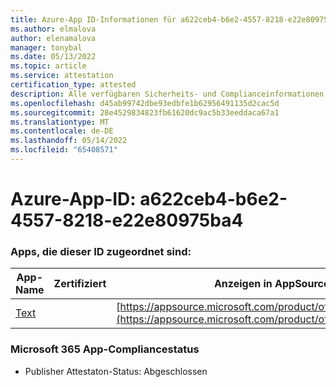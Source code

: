 ```yaml
---
title: Azure-App ID-Informationen für a622ceb4-b6e2-4557-8218-e22e80975ba4
ms.author: elmalova
author: elenamalova
manager: tonybal
ms.date: 05/13/2022
ms.topic: article
ms.service: attestation
certification_type: attested
description: Alle verfügbaren Sicherheits- und Complianceinformationen für a622ceb4-b6e2-4557-8218-e22e80975ba4.
ms.openlocfilehash: d45ab99742dbe93edbfe1b62956491135d2cac5d
ms.sourcegitcommit: 28e4529834823fb61620dc9ac5b33eeddaca67a1
ms.translationtype: MT
ms.contentlocale: de-DE
ms.lasthandoff: 05/14/2022
ms.locfileid: "65408571"
---
```

# <a name="azure-app-id-a622ceb4-b6e2-4557-8218-e22e80975ba4"></a>Azure-App-ID: a622ceb4-b6e2-4557-8218-e22e80975ba4


### <a name="apps-associated-with-this-id"></a>Apps, die dieser ID zugeordnet sind:
| **App-Name** | **Zertifiziert** | **Anzeigen in AppSource** |
|--------------|---------------|-----------------------|
| [Text](../forward/WA200000383.md) |  | [https://appsource.microsoft.com/product/office/WA200000383](https://appsource.microsoft.com/product/office/WA200000383) |

### <a name="microsoft-365-app-compliance-status"></a>Microsoft 365 App-Compliancestatus
- Publisher Attestaton-Status: Abgeschlossen
